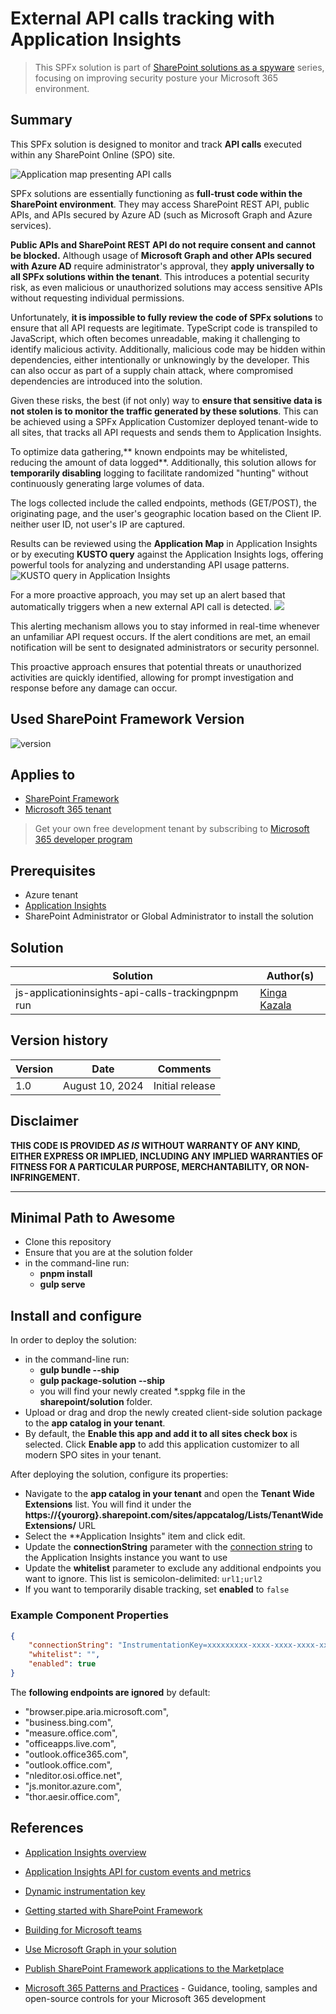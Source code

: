 # External API calls tracking with Application Insights

> This SPFx solution is part of [SharePoint solutions as a spyware](https://pnp.github.io/blog/post/spfx-solutions-as-spyware/) series, focusing on improving security posture your Microsoft 365 environment.

## Summary

This SPFx solution is designed to monitor and track **API calls** executed within any SharePoint Online (SPO) site.

![Application map presenting API calls](./assets/ApiCalls.png)

SPFx solutions are essentially functioning as **full-trust code within the SharePoint environment**. They may access SharePoint REST API, public APIs, and APIs secured by Azure AD (such as Microsoft Graph and Azure services).

**Public APIs and SharePoint REST API do not require consent and cannot be blocked.**
Although usage of **Microsoft Graph and other APIs secured with Azure AD** require administrator's approval, they **apply universally to all SPFx solutions within the tenant**. This introduces a potential security risk, as even malicious or unauthorized solutions may access sensitive APIs without requesting individual permissions.

Unfortunately, **it is impossible to fully review the code of SPFx solutions** to ensure that all API requests are legitimate. TypeScript code is transpiled to JavaScript, which often becomes unreadable, making it challenging to identify malicious activity. Additionally, malicious code may be hidden within dependencies, either intentionally or unknowingly by the developer. This can also occur as part of a supply chain attack, where compromised dependencies are introduced into the solution.

Given these risks, the best (if not only) way to **ensure that sensitive data is not stolen is to monitor the traffic generated by these solutions**. This can be achieved using a SPFx Application Customizer deployed tenant-wide to all sites, that tracks all API requests and sends them to Application Insights.

To optimize data gathering,** known endpoints may be whitelisted, reducing the amount of data logged**. Additionally, this solution allows for **temporarily disabling** logging to facilitate randomized "hunting" without continuously generating large volumes of data.

The logs collected include the called endpoints, methods (GET/POST), the originating page, and the user's geographic location based on the Client IP. neither user ID, not user's IP are captured.

Results can be reviewed using the **Application Map** in Application Insights or by executing **KUSTO query** against the Application Insights logs, offering powerful tools for analyzing and understanding API usage patterns.
![KUSTO query in Application Insights](./assets/kusto.png)

For a more proactive approach, you may set up an alert based that automatically triggers when a new external API call is detected.
![](./assets/alerttule.png)

This alerting mechanism allows you to stay informed in real-time whenever an unfamiliar API request occurs.
If the alert conditions are met, an email notification will be sent to designated administrators or security personnel.

This proactive approach ensures that potential threats or unauthorized activities are quickly identified, allowing for prompt investigation and response before any damage can occur.

## Used SharePoint Framework Version

![version](https://img.shields.io/badge/version-1.19.0-green.svg)

## Applies to

-   [SharePoint Framework](https://aka.ms/spfx)
-   [Microsoft 365 tenant](https://docs.microsoft.com/en-us/sharepoint/dev/spfx/set-up-your-developer-tenant)

> Get your own free development tenant by subscribing to [Microsoft 365 developer program](http://aka.ms/o365devprogram)

## Prerequisites

-   Azure tenant
-   [Application Insights](https://learn.microsoft.com/en-us/azure/azure-monitor/app/app-insights-overview)
-   SharePoint Administrator or Global Administrator to install the solution

## Solution

| Solution                                          | Author(s)                                  |
| ------------------------------------------------- | ------------------------------------------ |
| js-applicationinsights-api-calls-trackingpnpm run | [Kinga Kazala](https://github.com/kkazala) |

## Version history

| Version | Date            | Comments        |
| ------- | --------------- | --------------- |
| 1.0     | August 10, 2024 | Initial release |

## Disclaimer

**THIS CODE IS PROVIDED _AS IS_ WITHOUT WARRANTY OF ANY KIND, EITHER EXPRESS OR IMPLIED, INCLUDING ANY IMPLIED WARRANTIES OF FITNESS FOR A PARTICULAR PURPOSE, MERCHANTABILITY, OR NON-INFRINGEMENT.**

---

## Minimal Path to Awesome

-   Clone this repository
-   Ensure that you are at the solution folder
-   in the command-line run:
    -   **pnpm install**
    -   **gulp serve**

## Install and configure

In order to deploy the solution:

-   in the command-line run:
    -   **gulp bundle --ship**
    -   **gulp package-solution --ship**
    -   you will find your newly created \*.sppkg file in the **sharepoint/solution** folder.
-   Upload or drag and drop the newly created client-side solution package to the **app catalog in your tenant**.
-   By default, the **Enable this app and add it to all sites check box** is selected. Click **Enable app** to add this application customizer to all modern SPO sites in your tenant.

After deploying the solution, configure its properties:

-   Navigate to the **app catalog in your tenant** and open the **Tenant Wide Extensions** list. You will find it under the **https://{yourorg}.sharepoint.com/sites/appcatalog/Lists/TenantWideExtensions/** URL
-   Select the \*\*Application Insights" item and click edit.
-   Update the **connectionString** parameter with the [connection string](https://learn.microsoft.com/en-us/azure/azure-monitor/app/sdk-connection-string?tabs=dotnet5#find-your-connection-string) to the Application Insights instance you want to use
-   Update the **whitelist** parameter to exclude any additional endpoints you want to ignore. This list is semicolon-delimited: `url1;url2`
-   If you want to temporarily disable tracking, set **enabled** to `false`

### Example Component Properties

```json
{
	"connectionString": "InstrumentationKey=xxxxxxxxx-xxxx-xxxx-xxxx-xxxxxxxxxxxx;IngestionEndpoint=https://switzerlandnorth-0.in.applicationinsights.azure.com/;LiveEndpoint=https://switzerlandnorth.livediagnostics.monitor.azure.com/;ApplicationId=xxxxxxxxx-xxxx-xxxx-xxxx-xxxxxxxxxxxx",
	"whitelist": "",
	"enabled": true
}
```

The **following endpoints are ignored** by default:

-   "browser.pipe.aria.microsoft.com",
-   "business.bing.com",
-   "measure.office.com",
-   "officeapps.live.com",
-   "outlook.office365.com",
-   "outlook.office.com",
-   "nleditor.osi.office.net",
-   "js.monitor.azure.com",
-   "thor.aesir.office.com",

## References

-   [Application Insights overview](https://learn.microsoft.com//azure/azure-monitor/app/app-insights-overview)
-   [Application Insights API for custom events and metrics](https://learn.microsoft.com/en-us/azure/azure-monitor/app/api-custom-events-metrics)
-   [Dynamic instrumentation key](https://learn.microsoft.com/en-us/azure/azure-monitor/app/api-custom-events-metrics)

-   [Getting started with SharePoint Framework](https://docs.microsoft.com/en-us/sharepoint/dev/spfx/set-up-your-developer-tenant)
-   [Building for Microsoft teams](https://docs.microsoft.com/en-us/sharepoint/dev/spfx/build-for-teams-overview)
-   [Use Microsoft Graph in your solution](https://docs.microsoft.com/en-us/sharepoint/dev/spfx/web-parts/get-started/using-microsoft-graph-apis)
-   [Publish SharePoint Framework applications to the Marketplace](https://docs.microsoft.com/en-us/sharepoint/dev/spfx/publish-to-marketplace-overview)
-   [Microsoft 365 Patterns and Practices](https://aka.ms/m365pnp) - Guidance, tooling, samples and open-source controls for your Microsoft 365 development
